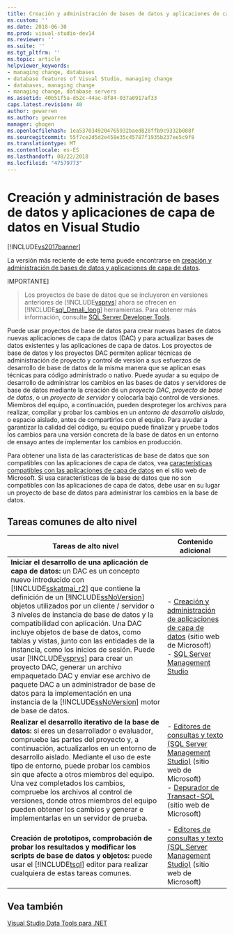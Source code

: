 ```yaml
---
title: Creación y administración de bases de datos y aplicaciones de capa de datos en Visual Studio | Documentos de Microsoft
ms.custom: ''
ms.date: 2018-06-30
ms.prod: visual-studio-dev14
ms.reviewer: ''
ms.suite: ''
ms.tgt_pltfrm: ''
ms.topic: article
helpviewer_keywords:
- managing change, databases
- database features of Visual Studio, managing change
- databases, managing change
- managing change, database servers
ms.assetid: 40b51f5a-d52c-44ac-8f84-037a0917af33
caps.latest.revision: 40
author: gewarren
ms.author: gewarren
manager: ghogen
ms.openlocfilehash: 1ea5370349204765932baed828ffb9c9332b088f
ms.sourcegitcommit: 55f7ce2d5d2e458e35c45787f1935b237ee5c9f8
ms.translationtype: MT
ms.contentlocale: es-ES
ms.lasthandoff: 08/22/2018
ms.locfileid: "47579773"
---
```

# <a name="creating-and-managing-databases-and-data-tier-applications-in-visual-studio"></a>Creación y administración de bases de datos y aplicaciones de capa de datos en Visual Studio
[!INCLUDE[vs2017banner](../includes/vs2017banner.md)]

La versión más reciente de este tema puede encontrarse en [creación y administración de bases de datos y aplicaciones de capa de datos](https://docs.microsoft.com/visualstudio/data-tools/creating-and-managing-databases-and-data-tier-applications-in-visual-studio).  
  
  
IMPORTANTE]
>  Los proyectos de base de datos que se incluyeron en versiones anteriores de [!INCLUDE[vsprvs](../includes/vsprvs-md.md)] ahora se ofrecen en [!INCLUDE[sql_Denali_long](../includes/sql-denali-long-md.md)] herramientas. Para obtener más información, consulte [SQL Server Developer Tools](http://go.microsoft.com/fwlink/?LinkId=228126).  
  
 Puede usar proyectos de base de datos para crear nuevas bases de datos nuevas aplicaciones de capa de datos (DAC) y para actualizar bases de datos existentes y las aplicaciones de capa de datos. Los proyectos de base de datos y los proyectos DAC permiten aplicar técnicas de administración de proyecto y control de versión a sus esfuerzos de desarrollo de base de datos de la misma manera que se aplican esas técnicas para código administrado o nativo. Puede ayudar a su equipo de desarrollo de administrar los cambios en las bases de datos y servidores de base de datos mediante la creación de un *proyecto DAC*, *proyecto de base de datos*, o un *proyecto de servidor* y colocarla bajo control de versiones. Miembros del equipo, a continuación, pueden desproteger los archivos para realizar, compilar y probar los cambios en un *entorno de desarrollo aislado*, o espacio aislado, antes de compartirlos con el equipo. Para ayudar a garantizar la calidad del código, su equipo puede finalizar y pruebe todos los cambios para una versión concreta de la base de datos en un entorno de ensayo antes de implementar los cambios en producción.  
  
 Para obtener una lista de las características de base de datos que son compatibles con las aplicaciones de capa de datos, vea [características compatibles con las aplicaciones de capa de datos](http://go.microsoft.com/fwlink/?LinkId=164239) en el sitio web de Microsoft. Si usa características de la base de datos que no son compatibles con las aplicaciones de capa de datos, debe usar en su lugar un proyecto de base de datos para administrar los cambios en la base de datos.  
  
## <a name="common-high-level-tasks"></a>Tareas comunes de alto nivel  
  
|Tareas de alto nivel|Contenido adicional|  
|----------------------|------------------------|  
|**Iniciar el desarrollo de una aplicación de capa de datos:** un DAC es un concepto nuevo introducido con [!INCLUDE[sskatmai_r2](../includes/sskatmai-r2-md.md)] que contiene la definición de un [!INCLUDE[ssNoVersion](../includes/ssnoversion-md.md)] objetos utilizados por un cliente / servidor o 3 niveles de instancia de base de datos y la compatibilidad con aplicación. Una DAC incluye objetos de base de datos, como tablas y vistas, junto con las entidades de la instancia, como los inicios de sesión. Puede usar [!INCLUDE[vsprvs](../includes/vsprvs-md.md)] para crear un proyecto DAC, generar un archivo empaquetado DAC y enviar ese archivo de paquete DAC a un administrador de base de datos para la implementación en una instancia de la [!INCLUDE[ssNoVersion](../includes/ssnoversion-md.md)] motor de base de datos.|-   [Creación y administración de aplicaciones de capa de datos](http://go.microsoft.com/fwlink/?LinkId=160741) (sitio web de Microsoft)<br />-   [SQL Server Management Studio](http://go.microsoft.com/fwlink/?LinkId=227328)|  
|**Realizar el desarrollo iterativo de la base de datos:** si eres un desarrollador o evaluador, compruebe las partes del proyecto y, a continuación, actualizarlos en un entorno de desarrollo aislado. Mediante el uso de este tipo de entorno, puede probar los cambios sin que afecte a otros miembros del equipo. Una vez completados los cambios, compruebe los archivos al control de versiones, donde otros miembros del equipo pueden obtener los cambios y generar e implementarlas en un servidor de prueba.|-   [Editores de consultas y texto (SQL Server Management Studio)](http://go.microsoft.com/fwlink/?LinkId=227327) (sitio web de Microsoft)<br />-   [Depurador de Transact-SQL](http://go.microsoft.com/fwlink/?LinkId=227324) (sitio web de Microsoft)|  
|**Creación de prototipos, comprobación de probar los resultados y modificar los scripts de base de datos y objetos:** puede usar el [!INCLUDE[tsql](../includes/tsql-md.md)] editor para realizar cualquiera de estas tareas comunes.|-   [Editores de consultas y texto (SQL Server Management Studio)](http://go.microsoft.com/fwlink/?LinkId=227327) (sitio web de Microsoft)|  
  
## <a name="see-also"></a>Vea también  
 [Visual Studio Data Tools para .NET](../data-tools/visual-studio-data-tools-for-dotnet.md)

